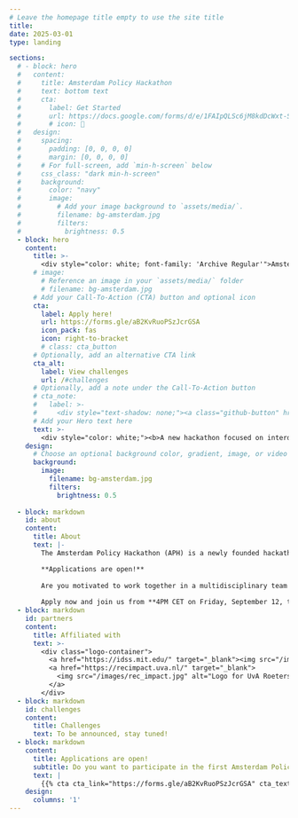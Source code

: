 ```yaml
---
# Leave the homepage title empty to use the site title
title:
date: 2025-03-01
type: landing

sections:
  # - block: hero
  #   content:
  #     title: Amsterdam Policy Hackathon
  #     text: bottom text
  #     cta:
  #       label: Get Started
  #       url: https://docs.google.com/forms/d/e/1FAIpQLSc6jM8kdDcWxt-Su7DlmraSccM4ZTA4pDgFGnEHH880IyugiA/viewform?usp=dialog
  #       # icon: 📝
  #   design:
  #     spacing:
  #       padding: [0, 0, 0, 0]
  #       margin: [0, 0, 0, 0]
  #     # For full-screen, add `min-h-screen` below
  #     css_class: "dark min-h-screen"
  #     background:
  #       color: "navy"
  #       image:
  #         # Add your image background to `assets/media/`.
  #         filename: bg-amsterdam.jpg
  #         filters:
  #           brightness: 0.5
  - block: hero
    content:
      title: >-
        <div style="color: white; font-family: 'Archive Regular'">Amsterdam Policy Hackathon</div>
      # image:
        # Reference an image in your `assets/media/` folder
        # filename: bg-amsterdam.jpg
      # Add your Call-To-Action (CTA) button and optional icon
      cta:
        label: Apply here!
        url: https://forms.gle/aB2KvRuoPSzJcrGSA
        icon_pack: fas
        icon: right-to-bracket
        # class: cta_button
      # Optionally, add an alternative CTA link
      cta_alt:
        label: View challenges
        url: /#challenges
      # Optionally, add a note under the Call-To-Action button
      # cta_note:
      #   label: >-
      #     <div style="text-shadow: none;"><a class="github-button" href="https://github.com/HugoBlox/hugo-blox-builder" data-icon="octicon-star" data-size="large" data-show-count="true" aria-label="Star">Star Hugo Blox Builder</a></div><div style="text-shadow: none;"><a class="github-button" href="https://github.com/wowchemy/starter-hugo-academic" data-icon="octicon-star" data-size="large" data-show-count="true" aria-label="Star">Star the Academic template</a></div>          
      # Add your Hero text here
      text: >-
        <div style="color: white;"><b>A new hackathon focused on interdisciplinary, data-driven policymaking.</b></div><!--Custom spacing--><div class="mb-3"></div><!--GitHub Button JS--><script async defer src="https://buttons.github.io/buttons.js"></script>   
    design:
      # Choose an optional background color, gradient, image, or video
      background:
        image:
          filename: bg-amsterdam.jpg
          filters:
            brightness: 0.5
  
  - block: markdown
    id: about
    content:
      title: About
      text: |-
        The Amsterdam Policy Hackathon (APH) is a newly founded hackathon event in Amsterdam, the Netherlands. During this 2.5 days competition event, students and young professionals form multidisciplinary teams to develop data-informed policies and/ or policy tools to help with solving the most pressing societal issues in Amsterdam or the Netherlands more broadly. The challenges are provided by both government and industry actors. At the core, the event champions research and policy development at the interdisciplinary intersection between technology and society. The event is inspired by the MIT Policy Hackathon, which is a similar competition held annually at the Massachusetts Institute of Technology in Boston, US.

        **Applications are open!**
        
        Are you motivated to work together in a multidisciplinary team of motivated peers to solve some of the most pressing challenges? 
        
        Apply now and join us from **4PM CET on Friday, September 12, to 6PM CET on Sunday, September 14**!
  - block: markdown
    id: partners
    content:
      title: Affiliated with
      text: >-
        <div class="logo-container">
          <a href="https://idss.mit.edu/" target="_blank"><img src="/images/mit.jpg" alt="Logo for MIT Institute for Data, Systems, and Society (IDSS)"></a>
          <a href="https://recimpact.uva.nl/" target="_blank">
            <img src="/images/rec_impact.jpg" alt="Logo for UvA Roeterseilandcampus Impact (REC Impact)" style="transform: scale(0.6); transform-origin: top left;">
          </a>
        </div> 
  - block: markdown
    id: challenges
    content:
      title: Challenges
      text: To be announced, stay tuned!
  - block: markdown
    content:
      title: Applications are open!
      subtitle: Do you want to participate in the first Amsterdam Policy Hackathon? Register below and join us in September 2025!
      text: |
        {{% cta cta_link="https://forms.gle/aB2KvRuoPSzJcrGSA" cta_text="Register now! →" cta_new_tab="true"%}}
    design:
      columns: '1'
---
```

